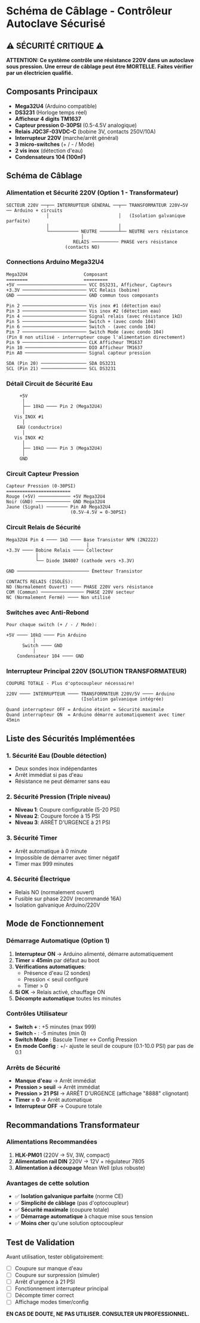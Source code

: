 # Schéma de Câblage - Contrôleur Autoclave Sécurisé

## ⚠️ SÉCURITÉ CRITIQUE ⚠️

**ATTENTION: Ce système contrôle une résistance 220V dans un autoclave sous pression. Une erreur de câblage peut être MORTELLE. Faites vérifier par un électricien qualifié.**

## Composants Principaux

- **Mega32U4** (Arduino compatible)
- **DS3231** (Horloge temps réel)
- **Afficheur 4 digits TM1637**
- **Capteur pression 0-30PSI** (0.5-4.5V analogique)
- **Relais JQC3F-03VDC-C** (bobine 3V, contacts 250V/10A)
- **Interrupteur 220V** (marche/arrêt général)
- **3 micro-switches** (+ / - / Mode)
- **2 vis inox** (détection d'eau)
- **Condensateurs 104 (100nF)**

## Schéma de Câblage

### Alimentation et Sécurité 220V (Option 1 - Transformateur)

```
SECTEUR 220V ──┬── INTERRUPTEUR GÉNÉRAL ──┬── TRANSFORMATEUR 220V→5V ── Arduino + circuits
               │                          │   (Isolation galvanique parfaite)
               │                          │
               └─────────── NEUTRE ───────┴── NEUTRE vers résistance
                            │
                         RELAIS ────────── PHASE vers résistance
                      (contacts NO)
```

### Connections Arduino Mega32U4

```
Mega32U4                     Composant
========                     =========
+5V ────────────────────────── VCC DS3231, Afficheur, Capteurs
+3.3V ──────────────────────── VCC Relais (bobine)
GND ────────────────────────── GND commun tous composants

Pin 2 ──────────────────────── Vis inox #1 (détection eau)
Pin 3 ──────────────────────── Vis inox #2 (détection eau)
Pin 4 ──────────────────────── Signal relais (avec résistance 1kΩ)
Pin 5 ──────────────────────── Switch + (avec condo 104)
Pin 6 ──────────────────────── Switch - (avec condo 104)  
Pin 7 ──────────────────────── Switch Mode (avec condo 104)
(Pin 8 non utilisé - interrupteur coupe l'alimentation directement)
Pin 9 ──────────────────────── CLK Afficheur TM1637
Pin 10 ─────────────────────── DIO Afficheur TM1637
Pin A0 ─────────────────────── Signal capteur pression

SDA (Pin 20) ───────────────── SDA DS3231
SCL (Pin 21) ───────────────── SCL DS3231
```

### Détail Circuit de Sécurité Eau

```
     +5V
      │
      ├── 10kΩ ──── Pin 2 (Mega32U4)
      │
   Vis INOX #1
      │
    EAU (conductrice)
      │
   Vis INOX #2  
      │
      ├── 10kΩ ──── Pin 3 (Mega32U4)
      │
     GND
```

### Circuit Capteur Pression

```
Capteur Pression (0-30PSI)
========================
Rouge (+5V) ──────────── +5V Mega32U4
Noir (GND) ───────────── GND Mega32U4
Jaune (Signal) ──────── Pin A0 Mega32U4
                        (0.5V-4.5V = 0-30PSI)
```

### Circuit Relais de Sécurité

```
Mega32U4 Pin 4 ──── 1kΩ ──── Base Transistor NPN (2N2222)
                              │
+3.3V ──── Bobine Relais ──── Collecteur
           │
           └── Diode 1N4007 (cathode vers +3.3V)
           
GND ─────────────────────────── Émetteur Transistor

CONTACTS RELAIS (ISOLÉS):
NO (Normalement Ouvert) ──── PHASE 220V vers résistance
COM (Commun) ──────────────── PHASE 220V secteur  
NC (Normalement Fermé) ──── Non utilisé
```

### Switches avec Anti-Rebond

```
Pour chaque switch (+ / - / Mode):

+5V ──── 10kΩ ──── Pin Arduino
          │
      Switch ──── GND
          │
    Condensateur 104 ──── GND
```

### Interrupteur Principal 220V (SOLUTION TRANSFORMATEUR)

```
COUPURE TOTALE - Plus d'optocoupleur nécessaire!

220V ──── INTERRUPTEUR ──── TRANSFORMATEUR 220V/5V ──── Arduino
                            (Isolation galvanique intégrée)

Quand interrupteur OFF = Arduino éteint = Sécurité maximale
Quand interrupteur ON  = Arduino démarre automatiquement avec timer 45min
```

## Liste des Sécurités Implémentées

### 1. **Sécurité Eau (Double détection)**

- Deux sondes inox indépendantes
- Arrêt immédiat si pas d'eau
- Résistance ne peut démarrer sans eau

### 2. **Sécurité Pression (Triple niveau)**

- **Niveau 1**: Coupure configurable (5-20 PSI)
- **Niveau 2**: Coupure forcée à 15 PSI
- **Niveau 3**: ARRÊT D'URGENCE à 21 PSI

### 3. **Sécurité Timer**

- Arrêt automatique à 0 minute
- Impossible de démarrer avec timer négatif
- Timer max 999 minutes

### 4. **Sécurité Électrique**

- Relais NO (normalement ouvert)
- Fusible sur phase 220V (recommandé 16A)
- Isolation galvanique Arduino/220V

## Mode de Fonctionnement

### Démarrage Automatique (Option 1)

1. **Interrupteur ON** → Arduino alimenté, démarre automatiquement
2. **Timer = 45min** par défaut au boot
3. **Vérifications automatiques**:
   - Présence d'eau (2 sondes)
   - Pression < seuil configuré
   - Timer > 0
4. **Si OK** → Relais activé, chauffage ON
5. **Décompte automatique** toutes les minutes

### Contrôles Utilisateur

- **Switch +** : +5 minutes (max 999)
- **Switch -** : -5 minutes (min 0)
- **Switch Mode** : Bascule Timer ↔ Config Pression
- **En mode Config** : +/- ajuste le seuil de coupure (0.1-10.0 PSI) par pas de 0.1

### Arrêts de Sécurité

- **Manque d'eau** → Arrêt immédiat
- **Pression > seuil** → Arrêt immédiat  
- **Pression > 21 PSI** → ARRÊT D'URGENCE (affichage "8888" clignotant)
- **Timer = 0** → Arrêt automatique
- **Interrupteur OFF** → Coupure totale

## Recommandations Transformateur

### Alimentations Recommandées

1. **HLK-PM01** (220V → 5V, 3W, compact)
2. **Alimentation rail DIN** 220V → 12V + régulateur 7805
3. **Alimentation à découpage** Mean Well (plus robuste)

### Avantages de cette solution

- ✅ **Isolation galvanique parfaite** (norme CE)
- ✅ **Simplicité de câblage** (pas d'optocoupleur)
- ✅ **Sécurité maximale** (coupure totale)
- ✅ **Démarrage automatique** à chaque mise sous tension
- ✅ **Moins cher** qu'une solution optocoupleur

## Test de Validation

Avant utilisation, tester obligatoirement:

- [ ] Coupure sur manque d'eau
- [ ] Coupure sur surpression (simuler)
- [ ] Arrêt d'urgence à 21 PSI
- [ ] Fonctionnement interrupteur principal
- [ ] Décompte timer correct
- [ ] Affichage modes timer/config

**EN CAS DE DOUTE, NE PAS UTILISER. CONSULTER UN PROFESSIONNEL.**
